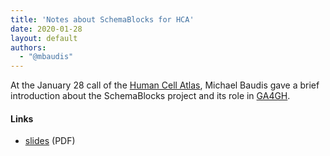 ```yaml
---
title: 'Notes about SchemaBlocks for HCA'
date: 2020-01-28
layout: default
authors:
  - "@mbaudis"
---
```


At the January 28 call of the [Human Cell Atlas](https://www.humancellatlas.org), Michael Baudis gave a brief introduction about the SchemaBlocks project and its role in [GA4GH](http://ga4gh.org).

#### Links

* [slides](/pdf/2020-01-28___Michael-Baudis__SchemaBlocks__HCA-Call-Presentation.pdf) (PDF)

